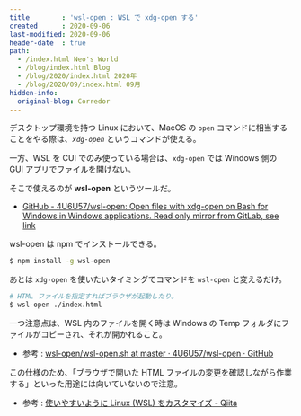 ```yaml
---
title        : 'wsl-open : WSL で xdg-open する'
created      : 2020-09-06
last-modified: 2020-09-06
header-date  : true
path:
  - /index.html Neo's World
  - /blog/index.html Blog
  - /blog/2020/index.html 2020年
  - /blog/2020/09/index.html 09月
hidden-info:
  original-blog: Corredor
---
```


デスクトップ環境を持つ Linux において、MacOS の `open` コマンドに相当することをやる際は、*`xdg-open`* というコマンドが使える。

一方、WSL を CUI でのみ使っている場合は、`xdg-open` では Windows 側の GUI アプリでファイルを開けない。

そこで使えるのが **wsl-open** というツールだ。

- [GitHub - 4U6U57/wsl-open: Open files with xdg-open on Bash for Windows in Windows applications. Read only mirror from GitLab, see link](https://github.com/4U6U57/wsl-open)

wsl-open は npm でインストールできる。

```bash
$ npm install -g wsl-open
```

あとは `xdg-open` を使いたいタイミングでコマンドを `wsl-open` と変えるだけ。

```bash
# HTML ファイルを指定すればブラウザが起動したり。
$ wsl-open ./index.html
```

一つ注意点は、WSL 内のファイルを開く時は Windows の Temp フォルダにファイルがコピーされ、それが開かれること。

- 参考 : [wsl-open/wsl-open.sh at master · 4U6U57/wsl-open · GitHub](https://github.com/4U6U57/wsl-open/blob/master/wsl-open.sh#L209-L228)

この仕様のため、「ブラウザで開いた HTML ファイルの変更を確認しながら作業する」といった用途には向いていないので注意。

- 参考 : [使いやすいように Linux (WSL) をカスタマイズ - Qiita](https://qiita.com/kikuchi_kentaro/items/22b7fe3b93729f8e7b17)
